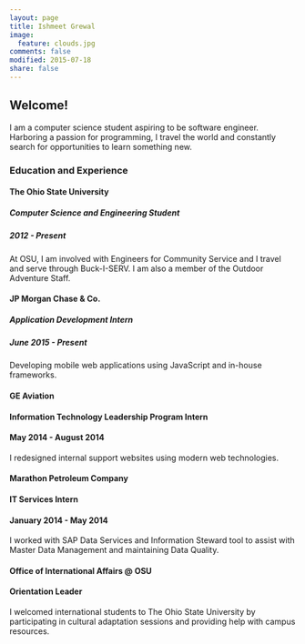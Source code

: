```yaml
---
layout: page
title: Ishmeet Grewal
image:
  feature: clouds.jpg
comments: false
modified: 2015-07-18
share: false
---
```


## Welcome! 
I am a computer science student aspiring to be software engineer. Harboring a passion for programming, I travel the world and constantly search for opportunities to learn something new.

### Education and Experience

#### The Ohio State University
##### Computer Science and Engineering Student
##### 2012 - Present
At OSU, I am involved with Engineers for Community Service and I travel and serve through Buck-I-SERV. I am also a member of the Outdoor Adventure Staff. 

#### JP Morgan Chase & Co.
##### Application Development Intern
##### June 2015 - Present
Developing mobile web applications using JavaScript and in-house frameworks.

#### GE Aviation 
#### Information Technology Leadership Program Intern
#### May 2014 - August 2014
I redesigned internal support websites using modern web technologies.

#### Marathon Petroleum Company
#### IT Services Intern
#### January 2014 - May 2014
I worked with SAP Data Services and Information Steward tool to assist with Master Data Management and maintaining Data Quality.

#### Office of International Affairs @ OSU
#### Orientation Leader
I welcomed international students to The Ohio State University by participating in cultural adaptation sessions and providing help with campus resources.
